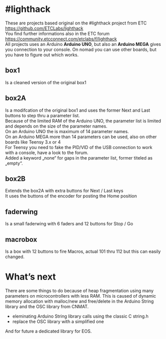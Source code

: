 # #lighthack

These are projects based original on the #lighthack project from ETC https://github.com/ETCLabs/lighthack<br>
You find further informations also in the ETC forum https://community.etcconnect.com/etclabs/f/lighthack<br>
All projects uses an Arduino **Arduino UNO**, but also an **Arduino MEGA** gives you connection to your console. On nomad you can use other boards, but you have to figure out which works.

## box1
Is a cleaned version of the original box1

## box2A
Is a modifcation of the original box1 and uses the former Next and Last buttons to step thru a parameter list.<br>
Because of the limited RAM of the Arduino UNO, the parameter list
is limited and depends on the size of the parameter names.<br>
On an Arduino UNO the is maximum of 14 parameter names.<br>
On an Arduino MEGA more than 14 parameters can be used, also
on other boards like Teensy 3.x or 4<br>
For Teensy you need to fake the PID/VID of the USB connection to
work with a console, have a look to the forum.<br>
Added a keyword „none“ for gaps in the parameter list, former titeled as „empty“.

## box2B
Extends the box2A with extra buttons for Next / Last keys<br>
It uses the buttons of the encoder for posting the Home position

## faderwing
Is a small faderwing with 6 faders and 12 buttons for Stop / Go

## macrobox
Is a box with 12 buttons to fire Macros, actual 101 thru 112 but this can easily changed.

# What’s next
There are some things to do because of heap fragmentation using many parameters on microcontrollers with less RAM. This is caused of dynamic memory allocation with malloc/new and free/delete in the Arduino String library and the OSC library from CNMAT.
- eleminating Arduino String library calls using the classic C string.h 
- replace the OSC library with a simplified one<br>

And for future a dedicated library for EOS.




